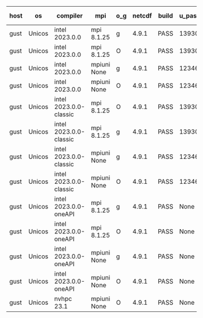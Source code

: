 

| host     | os       | compiler                              | mpi                      | o_g        | netcdf        | build       | u_pass          | u_fail          | s_pass            | s_fail            | e_pass             | e_fail             | nuopc_pass       | nuopc_fail       | artifacts link          |
|----------|----------|---------------------------------------|--------------------------|------------|---------------|-------------|-----------------|-----------------|-------------------|-------------------|--------------------|--------------------|------------------|------------------|-------------------------|
| gust | Unicos | intel 2023.0.0 | mpi 8.1.25  | g | 4.9.1  | PASS | 13930 | 0 | 49 | 0 | 81 | 0 | 52 | 0 | <a href="https://github.com/esmf-org/esmf-test-artifacts/tree/57c8df6925eab4cbff95ccf1d66838d4c923e711/feature_bopt_g_flags/intel/2023.0.0/g/mpi/8.1.25" target="_blank">57c8df6</a> | 
| gust | Unicos | intel 2023.0.0 | mpi 8.1.25  | O | 4.9.1  | PASS | 13930 | 0 | 49 | 0 | 81 | 0 | 52 | 0 | <a href="https://github.com/esmf-org/esmf-test-artifacts/tree/e0c4926a0f732a9e1090b315d36457016375dd1b/feature_bopt_g_flags/intel/2023.0.0/O/mpi/8.1.25" target="_blank">e0c4926</a> | 
| gust | Unicos | intel 2023.0.0 | mpiuni None  | g | 4.9.1  | PASS | 12346 | 0 | 8 | 0 | 44 | 0 | None | None | <a href="https://github.com/esmf-org/esmf-test-artifacts/tree/c4cf43031a7d704a036a9f6ac10e77754d487a7e/feature_bopt_g_flags/intel/2023.0.0/g/mpiuni/None" target="_blank">c4cf430</a> | 
| gust | Unicos | intel 2023.0.0 | mpiuni None  | O | 4.9.1  | PASS | 12346 | 0 | 8 | 0 | 44 | 0 | None | None | <a href="https://github.com/esmf-org/esmf-test-artifacts/tree/b21fa84f9eeebf114cf0afc90a2362151e21f63a/feature_bopt_g_flags/intel/2023.0.0/O/mpiuni/None" target="_blank">b21fa84</a> | 
| gust | Unicos | intel 2023.0.0-classic | mpi 8.1.25  | O | 4.9.1  | PASS | 13930 | 0 | 49 | 0 | 81 | 0 | 52 | 0 | <a href="https://github.com/esmf-org/esmf-test-artifacts/tree/af4abfc5fd4b23d602063a16de1f7f9f4f6c95d5/feature_bopt_g_flags/intel/2023.0.0-classic/O/mpi/8.1.25" target="_blank">af4abfc</a> | 
| gust | Unicos | intel 2023.0.0-classic | mpi 8.1.25  | g | 4.9.1  | PASS | 13930 | 0 | 49 | 0 | 81 | 0 | 52 | 0 | <a href="https://github.com/esmf-org/esmf-test-artifacts/tree/d5144df1148747979ba7f5ad62e09432881ed4d0/feature_bopt_g_flags/intel/2023.0.0-classic/g/mpi/8.1.25" target="_blank">d5144df</a> | 
| gust | Unicos | intel 2023.0.0-classic | mpiuni None  | g | 4.9.1  | PASS | 12346 | 0 | 8 | 0 | 44 | 0 | None | None | <a href="https://github.com/esmf-org/esmf-test-artifacts/tree/363dc855aea882f7ca412359efd41ab482e190d6/feature_bopt_g_flags/intel/2023.0.0-classic/g/mpiuni/None" target="_blank">363dc85</a> | 
| gust | Unicos | intel 2023.0.0-classic | mpiuni None  | O | 4.9.1  | PASS | 12346 | 0 | 8 | 0 | 44 | 0 | None | None | <a href="https://github.com/esmf-org/esmf-test-artifacts/tree/79d3a26a9cea200a998b816df597726d3edd7854/feature_bopt_g_flags/intel/2023.0.0-classic/O/mpiuni/None" target="_blank">79d3a26</a> | 
| gust | Unicos | intel 2023.0.0-oneAPI | mpi 8.1.25  | g | 4.9.1  | PASS | None | None | None | None | None | None | None | None | <a href="https://github.com/esmf-org/esmf-test-artifacts/tree/8c2f6f8095c071e837636de0fe14e5362011ef66/feature_bopt_g_flags/intel/2023.0.0-oneAPI/g/mpi/8.1.25" target="_blank">8c2f6f8</a> | 
| gust | Unicos | intel 2023.0.0-oneAPI | mpi 8.1.25  | O | 4.9.1  | PASS | None | None | None | None | None | None | None | None | <a href="https://github.com/esmf-org/esmf-test-artifacts/tree/98f57449d789760d1c1a03d41116c6fed1dcf33c/feature_bopt_g_flags/intel/2023.0.0-oneAPI/O/mpi/8.1.25" target="_blank">98f5744</a> | 
| gust | Unicos | intel 2023.0.0-oneAPI | mpiuni None  | g | 4.9.1  | PASS | None | None | None | None | None | None | None | None | <a href="https://github.com/esmf-org/esmf-test-artifacts/tree/008ec0ab94e3482848d30d16189ed8a1790157b6/feature_bopt_g_flags/intel/2023.0.0-oneAPI/g/mpiuni/None" target="_blank">008ec0a</a> | 
| gust | Unicos | intel 2023.0.0-oneAPI | mpiuni None  | O | 4.9.1  | PASS | None | None | None | None | None | None | None | None | <a href="https://github.com/esmf-org/esmf-test-artifacts/tree/9ec8897bbdb7d3362dd1fc752a49a5040d7c20bc/feature_bopt_g_flags/intel/2023.0.0-oneAPI/O/mpiuni/None" target="_blank">9ec8897</a> | 
| gust | Unicos | nvhpc 23.1 | mpiuni None  | O | 4.9.1  | PASS | None | None | None | None | None | None | None | None | <a href="https://github.com/esmf-org/esmf-test-artifacts/tree/c6a085a22adcffef331c71395499a380d75714da/feature_bopt_g_flags/nvhpc/23.1/O/mpiuni/None" target="_blank">c6a085a</a> | 
